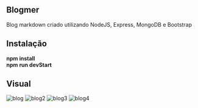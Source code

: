 ## Blogmer
Blog markdown criado utilizando NodeJS, Express, MongoDB e Bootstrap

## Instalação
**npm install <br>
npm run devStart**

## Visual

![blog](https://user-images.githubusercontent.com/70242822/139866645-27dfc601-9b77-43e2-81f5-0939106c70fd.jpg)
![blog2](https://user-images.githubusercontent.com/70242822/139866646-80f636f9-233c-4808-b820-728bff020497.jpg)
![blog3](https://user-images.githubusercontent.com/70242822/139866648-59e32b7b-325f-4efb-8323-1359cd1c7f69.jpg)
![blog4](https://user-images.githubusercontent.com/70242822/139866649-f33b0cc0-e380-4a16-b78b-093072c18a4f.jpg)
